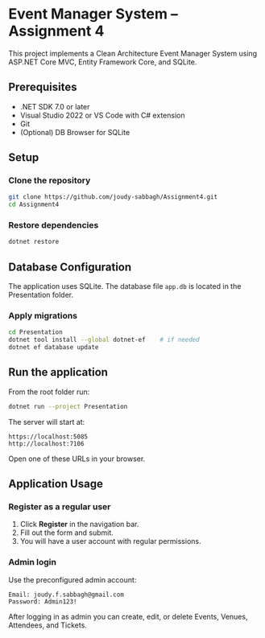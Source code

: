 # Event Manager System – Assignment 4

This project implements a Clean Architecture Event Manager System using ASP.NET Core MVC, Entity Framework Core, and SQLite.

## Prerequisites

* .NET SDK 7.0 or later
* Visual Studio 2022 or VS Code with C# extension
* Git
* (Optional) DB Browser for SQLite

## Setup

### Clone the repository

```bash
git clone https://github.com/joudy-sabbagh/Assignment4.git
cd Assignment4
```

### Restore dependencies

```bash
dotnet restore
```

## Database Configuration

The application uses SQLite. The database file `app.db` is located in the Presentation folder.

### Apply migrations

```bash
cd Presentation
dotnet tool install --global dotnet-ef    # if needed
dotnet ef database update
```

## Run the application

From the root folder run:

```bash
dotnet run --project Presentation
```

The server will start at:

```
https://localhost:5085
http://localhost:7106
```

Open one of these URLs in your browser.

## Application Usage

### Register as a regular user

1. Click **Register** in the navigation bar.
2. Fill out the form and submit.
3. You will have a user account with regular permissions.

### Admin login

Use the preconfigured admin account:

```
Email: joudy.f.sabbagh@gmail.com
Password: Admin123!
```

After logging in as admin you can create, edit, or delete Events, Venues, Attendees, and Tickets.
